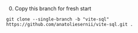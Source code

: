 0. Copy this branch for fresh start

```
git clone --single-branch -b "vite-sql" https://github.com/anatoliesernii/vite-sql.git .
```